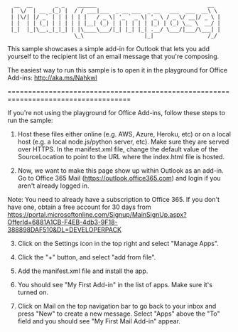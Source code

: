       __  __       _ _    ______                                   __  
     |  \/  | __ _(_) |  / / ___|___  _ __ ___  _ __   ___  ___  __\ \ 
     | |\/| |/ _` | | | | | |   / _ \| '_ ` _ \| '_ \ / _ \/ __|/ _ \ |
     | |  | | (_| | | | | | |__| (_) | | | | | | |_) | (_) \__ \  __/ |
     |_|  |_|\__,_|_|_| | |\____\___/|_| |_| |_| .__/ \___/|___/\___| |
                         \_\                   |_|                 /_/ 

This sample showcases a simple add-in for Outlook that lets you add yourself to the recipient list of an email message that you're composing. 

The easiest way to run this sample is to open it in the playground for Office Add-ins: http://aka.ms/Nahkwl 

====================================================================================

If you're not using the playground for Office Add-ins, follow these steps to run the sample:

1. Host these files either online (e.g. AWS, Azure, Heroku, etc) or on a local host (e.g. a local node.js/python server, etc). Make sure they are served over HTTPS. In the manifest.xml file, change the default value of the SourceLocation to point to the URL where the index.html file is hosted.

2. Now, we want to make this page show up within Outlook as an add-in. Go to Office 365 Mail (https://outlook.office365.com) and login if you aren't already logged in.

Note: You need to already have a subscription to Office 365. If you don't have one, obtain a free account for 30 days from https://portal.microsoftonline.com/Signup/MainSignUp.aspx?OfferId=6881A1CB-F4EB-4db3-9F18-388898DAF510&DL=DEVELOPERPACK

3. Click on the Settings icon in the top right and select "Manage Apps".

4. Click the "+" button, and select "add from file".

5. Add the manifest.xml file and install the app.

6. You should see "My First Add-in" in the list of apps. Make sure it's turned on.

7. Click on Mail on the top navigation bar to go back to your inbox and press "New" to create a new message. Select "Apps" above the "To" field and you should see "My First Mail Add-in" appear.
